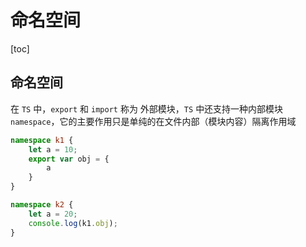 # 命名空间

[toc]

## 命名空间

在 `TS` 中，`export` 和 `import` 称为 外部模块，`TS` 中还支持一种内部模块 `namespace`，它的主要作用只是单纯的在文件内部（模块内容）隔离作用域

```typescript
namespace k1 {
    let a = 10;
    export var obj = {
        a
    }
}

namespace k2 {
    let a = 20;
    console.log(k1.obj);
}
```

